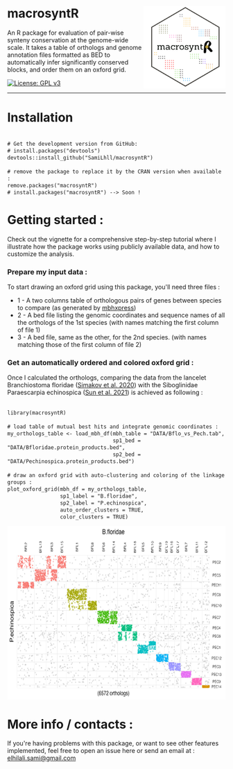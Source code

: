 # macrosyntR <a><img src='https://github.com/SamiLhll/macrosyntR/blob/5db3512442b0ca271b69dc34dc5989190f0fbcc0/inst/img/macrosyntR.png' align="right" height="190" /></a>


An R package for evaluation of pair-wise synteny conservation at the genome-wide scale.
It takes a table of orthologs and genome annotation files formatted as BED to automatically
infer significantly conserved blocks, and order them on an oxford grid.   

<!-- badges: start -->
  [![License: GPL v3](https://img.shields.io/badge/License-GPLv3-blue.svg)](https://www.gnu.org/licenses/gpl-3.0)
<!-- badges: end -->

-----------------------------------------------------------------------   


# Installation

```{r}

# Get the development version from GitHub:
# install.packages("devtools")
devtools::install_github("SamiLhll/macrosyntR")

# remove the package to replace it by the CRAN version when available :
remove.packages("macrosyntR")
# install.packages("macrosyntR") --> Soon !

```


# Getting started :

Check out the vignette for a comprehensive step-by-step tutorial where I illustrate how the package works using publicly available data, and how to customize the analysis. 

### Prepare my input data :

To start drawing an oxford grid using this package, you'll need three files :   
* 1 - A two columns table of orthologous pairs of genes between species to compare (as generated by [mbhxpress](https://github.com/SamiLhll/mbhXpress))   
* 2 - A bed file listing the genomic coordinates and sequence names of all the orthologs of the 1st species (with names matching the first column of file 1)   
* 3 - A bed file, same as the other, for the 2nd species. (with names matching those of the first column of file 2)

### Get an automatically ordered and colored oxford grid :

Once I calculated the orthologs, comparing the data from the lancelet Branchiostoma floridae ([Simakov et al. 2020](https://doi.org/10.1038/s41559-020-1156-z)) with the Siboglinidae Paraescarpia echinospica ([Sun et al. 2021](https://doi.org/10.1093/molbev/msab203)) is achieved as following :   

```{r}

library(macrosyntR)

# load table of mutual best hits and integrate genomic coordinates :
my_orthologs_table <- load_mbh_df(mbh_table = "DATA/Bflo_vs_Pech.tab",
                                  sp1_bed = "DATA/Bfloridae.protein_products.bed",
                                  sp2_bed = "DATA/Pechinospica.protein_products.bed")

# draw an oxford grid with auto-clustering and coloring of the linkage groups :
plot_oxford_grid(mbh_df = my_orthologs_table,
                 sp1_label = "B.floridae",
                 sp2_label = "P.echinospica",
                 auto_order_clusters = TRUE,
                 color_clusters = TRUE)

```

<a><img src='https://github.com/SamiLhll/macrosyntR/blob/4a59a555bcec21a82119fe12a0f1b93dca2fdc6e/inst/img/Bflo_Pech.png' align="center" height="400" /></a>   


# More info / contacts :

If you're having problems with this package, or want to see other features implemented, feel free to open an issue here
or send an email at :   
elhilali.sami@gmail.com


